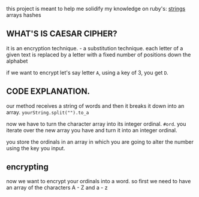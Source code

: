 this project is meant to help me solidify my knowledge on ruby's:
    [strings](../tutorials/strings.md)
    arrays
    hashes

## WHAT'S IS CAESAR CIPHER?
it is an encryption technique. - a substitution technique.
each letter of a given text is replaced by a letter with a fixed number of positions down the alphabet

if we want to encrypt let's say letter `A`, using a key of 3, you get `D`.

## CODE EXPLANATION.
our method receives a string of words and then it breaks it down into an array.
`yourString.split("").to_a`

now we have to turn the character array into its integer ordinal.
`#ord`. you iterate over the new array you have and turn it into an integer ordinal.

you store the ordinals in an array in which you are going to alter the number using the key you input.

## encrypting
now we want to encrypt your ordinals into a word.
 so first we need to have an array of the characters A - Z and a - z
